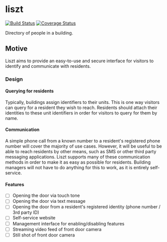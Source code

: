 # liszt

[![Build
Status](https://travis-ci.org/liszt-code/liszt.svg?branch=master)](https://travis-ci.org/liszt-code/liszt)
[![Coverage
Status](https://coveralls.io/repos/github/liszt-code/liszt/badge.svg?branch=master)](https://coveralls.io/github/liszt-code/liszt?branch=master)

Directory of people in a building.

## Motive

Liszt aims to provide an easy-to-use and secure interface for visitors to identify and communicate with residents.

### Design

#### Querying for residents

Typically, buildings assign identifiers to their units. This is one way visitors can query for a resident they wish to reach. Residents should attach their identities to these unit identifiers in order for visitors to query for them by name.

#### Communication

A simple phone call from a known number to a resident's registered phone number will cover the majority of use cases. However, it will be useful to be able to reach residents by other means, such as SMS or other third party messaging applications. Liszt supports many of these communication methods in order to make it as easy as possible for residents. Building managers will not have to do anything for this to work, as it is entirely self-service.

#### Features

* [ ] Opening the door via touch tone
* [ ] Opening the door via text message
* [ ] Opening the door from a resident's registered identity \(phone number / 3rd party ID\)
* [ ] Self-service website
* [ ] Management interface for enabling/disabling features
* [ ] Streaming video feed of front door camera
* [ ] Still shot of front door camera
